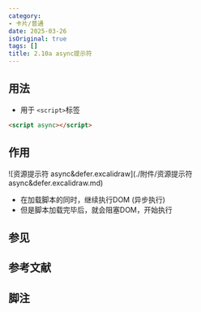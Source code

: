 ```yaml
---
category:
- 卡片/普通
date: 2025-03-26
isOriginal: true
tags: []
title: 2.10a async提示符
---
```

## 用法
- 用于 `<script>`标签
```html
<script async></script>
```
## 作用
![资源提示符 async&defer.excalidraw](./附件/资源提示符 async&defer.excalidraw.md)
- 在加载脚本的同时，继续执行DOM (异步执行)
- 但是脚本加载完毕后，就会阻塞DOM，开始执行
## 参见
## 参考文献
## 脚注


